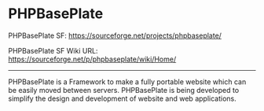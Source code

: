 # PHPBasePlate

PHPBasePlate SF: https://sourceforge.net/projects/phpbaseplate/

PHPBasePlate SF Wiki URL: https://sourceforge.net/p/phpbaseplate/wiki/Home/

----------------------------------------------

PHPBasePlate is a Framework to make a fully portable website which can be easily moved between servers.
PHPBasePlate is being developed to simplify the design and development of website and web applications.
